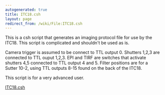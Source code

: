 ```yaml
---
autogenerated: true
title: ITC18.csh
layout: page
redirect_from: /wiki/File:ITC18.csh
---
```


This is a csh script that generates an imaging protocol file for use by
the ITC18. This script is complicated and shouldn't be used as is.

Camera trigger is assumed to be connect to TTL output 0. Shutters 1,2,3
are connected to TTL ouput 1,2,3. EPI and TIRF are switches that
activate shutters 4,5 connected to TTL output 4 and 5. Filter positions
are for a Sutter 10-2, using TTL outputs 8-15 found on the back of the
ITC18.

This script is for a very advanced user.

[ITC18.csh](/media/files/ITC18.csh)

